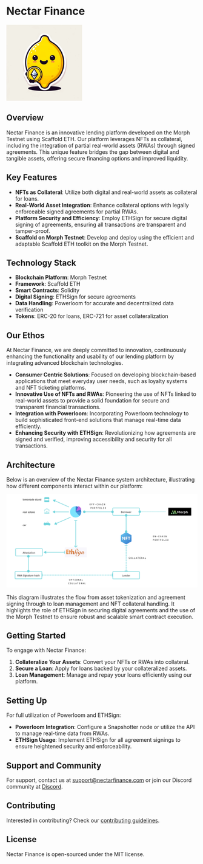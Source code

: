 # Nectar Finance

<img src="./docs/Nectar.jpg" alt="Nectar Finance Logo" width="200" />

## Overview
Nectar Finance is an innovative lending platform developed on the Morph Testnet using Scaffold ETH. Our platform leverages NFTs as collateral, including the integration of partial real-world assets (RWAs) through signed agreements. This unique feature bridges the gap between digital and tangible assets, offering secure financing options and improved liquidity.

## Key Features
- **NFTs as Collateral**: Utilize both digital and real-world assets as collateral for loans.
- **Real-World Asset Integration**: Enhance collateral options with legally enforceable signed agreements for partial RWAs.
- **Platform Security and Efficiency**: Employ ETHSign for secure digital signing of agreements, ensuring all transactions are transparent and tamper-proof.
- **Scaffold on Morph Testnet**: Develop and deploy using the efficient and adaptable Scaffold ETH toolkit on the Morph Testnet.

## Technology Stack
- **Blockchain Platform**: Morph Testnet
- **Framework**: Scaffold ETH
- **Smart Contracts**: Solidity
- **Digital Signing**: ETHSign for secure agreements
- **Data Handling**: Powerloom for accurate and decentralized data verification
- **Tokens**: ERC-20 for loans, ERC-721 for asset collateralization

## Our Ethos
At Nectar Finance, we are deeply committed to innovation, continuously enhancing the functionality and usability of our lending platform by integrating advanced blockchain technologies.

- **Consumer Centric Solutions**: Focused on developing blockchain-based applications that meet everyday user needs, such as loyalty systems and NFT ticketing platforms.
- **Innovative Use of NFTs and RWAs**: Pioneering the use of NFTs linked to real-world assets to provide a solid foundation for secure and transparent financial transactions.
- **Integration with Powerloom**: Incorporating Powerloom technology to build sophisticated front-end solutions that manage real-time data efficiently.
- **Enhancing Security with ETHSign**: Revolutionizing how agreements are signed and verified, improving accessibility and security for all transactions.

## Architecture
Below is an overview of the Nectar Finance system architecture, illustrating how different components interact within our platform:

![Nectar Finance Architecture](./docs/architecture2.png)

This diagram illustrates the flow from asset tokenization and agreement signing through to loan management and NFT collateral handling. It highlights the role of ETHSign in securing digital agreements and the use of the Morph Testnet to ensure robust and scalable smart contract execution.

## Getting Started
To engage with Nectar Finance:
1. **Collateralize Your Assets**: Convert your NFTs or RWAs into collateral.
2. **Secure a Loan**: Apply for loans backed by your collateralized assets.
3. **Loan Management**: Manage and repay your loans efficiently using our platform.

## Setting Up
For full utilization of Powerloom and ETHSign:
- **Powerloom Integration**: Configure a Snapshotter node or utilize the API to manage real-time data from RWAs.
- **ETHSign Usage**: Implement ETHSign for all agreement signings to ensure heightened security and enforceability.

## Support and Community
For support, contact us at [support@nectarfinance.com](mailto:support@nectarfinance.com) or join our Discord community at [Discord](<DISCORD_LINK>).

## Contributing
Interested in contributing? Check our [contributing guidelines](<LINK_TO_CONTRIBUTING_GUIDELINES>).

## License
Nectar Finance is open-sourced under the MIT license.

